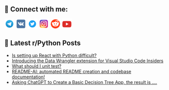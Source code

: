 ## 🔎 Connect with me:
[<img src="https://github.com/bullbesh/bullbesh/blob/main/images/Telegram.png" width="32" height="32" />](https://t.me/bullbesh)
[<img src="https://github.com/bullbesh/bullbesh/blob/main/images/VK.png" width="32" height="32" />](https://vk.com/bullbesh)
[<img src="https://github.com/bullbesh/bullbesh/blob/main/images/Twitter.png" width="32" height="32" />](https://twitter.com/bullbesh1)
[<img src="https://github.com/bullbesh/bullbesh/blob/main/images/Instagram.png" width="32" height="32" />](https://www.instagram.com/bullbesh)
[<img src="https://github.com/bullbesh/bullbesh/blob/main/images/Reddit.png" width="32" height="32" />](https://www.reddit.com/user/bullbesh)
[<img src="https://github.com/bullbesh/bullbesh/blob/main/images/YouTube.png" width="32" height="32" />](https://www.youtube.com/channel/UCtfjRs6uzgq5mfm8S06WTcg)

## 📕 Latest r/Python Posts
<!-- BLOG-POST-LIST:START -->
- [Is setting up React with Python difficult?](https://www.reddit.com/r/Python/comments/11tlnkq/is_setting_up_react_with_python_difficult/)
- [Introducing the Data Wrangler extension for Visual Studio Code Insiders](https://www.reddit.com/r/Python/comments/11tjbjd/introducing_the_data_wrangler_extension_for/)
- [What should I unit test?](https://www.reddit.com/r/Python/comments/11tj7gm/what_should_i_unit_test/)
- [README-AI: automated README creation and codebase documentation!](https://www.reddit.com/r/Python/comments/11ti68c/readmeai_automated_readme_creation_and_codebase/)
- [Asking ChatGPT to Create a Basic Decision Tree App, the result is ....](https://www.reddit.com/r/Python/comments/11tgmrn/asking_chatgpt_to_create_a_basic_decision_tree/)
<!-- BLOG-POST-LIST:END -->
